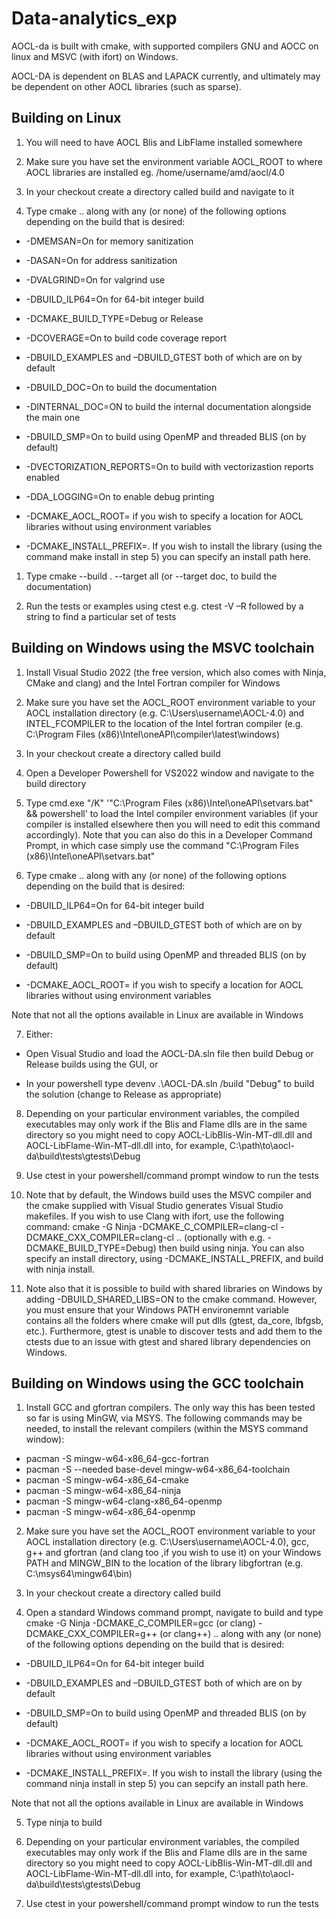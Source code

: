 # Data-analytics_exp

AOCL-da is built with cmake, with supported compilers GNU and AOCC on linux and MSVC (with ifort) on Windows. 

AOCL-DA is dependent on BLAS and LAPACK currently, and ultimately may be dependent on other AOCL libraries (such as sparse). 

## Building on Linux 

1. You will need to have AOCL Blis and LibFlame installed somewhere 

2. Make sure you have set the environment variable AOCL_ROOT to where AOCL libraries are installed eg. /home/username/amd/aocl/4.0

3. In your checkout create a directory called build and navigate to it 

4. Type cmake .. along with any (or none) of the following options depending on the build that is desired: 

* -DMEMSAN=On for memory sanitization

* -DASAN=On for address sanitization

* -DVALGRIND=On for valgrind use

* -DBUILD_ILP64=On for 64-bit integer build 

* -DCMAKE_BUILD_TYPE=Debug or Release 

* -DCOVERAGE=On to build code coverage report 

* -DBUILD_EXAMPLES and –DBUILD_GTEST both of which are on by default

* -DBUILD_DOC=On to build the documentation

* -DINTERNAL_DOC=ON to build the internal documentation alongside the main one

* -DBUILD_SMP=On to build using OpenMP and threaded BLIS (on by default)

* -DVECTORIZATION_REPORTS=On to build with vectorizastion reports enabled

* -DDA_LOGGING=On to enable debug printing

* -DCMAKE_AOCL_ROOT=<path to AOCL> if you wish to specify a location for AOCL libraries without using environment variables

* -DCMAKE_INSTALL_PREFIX=<install path>. If you wish to install the library (using the command make install in step 5) you can specify an install path here.

1. Type cmake --build . --target all (or --target doc, to build the documentation)

2. Run the tests or examples using ctest e.g. ctest -V –R followed by a string to find a particular set of tests 

## Building on Windows using the MSVC toolchain

1. Install Visual Studio 2022 (the free version, which also comes with Ninja, CMake and clang) and the Intel Fortran compiler for Windows

2. Make sure you have set the AOCL_ROOT environment variable to your AOCL installation directory (e.g. C:\Users\username\AOCL-4.0) and INTEL_FCOMPILER to the location of the Intel fortran compiler (e.g. C:\Program Files (x86)\Intel\oneAPI\compiler\latest\windows)

3. In your checkout create a directory called build

4. Open a Developer Powershell for VS2022 window and navigate to the build directory 

5. Type cmd.exe "/K" '"C:\Program Files (x86)\Intel\oneAPI\setvars.bat" && powershell' to load the Intel compiler environment variables (if your compiler is installed elsewhere then you will need to edit this command accordingly). Note that you can also do this in a Developer Command Prompt, in which case simply use the command "C:\Program Files (x86)\Intel\oneAPI\setvars.bat"

6. Type cmake .. along with any (or none) of the following options depending on the build that is desired: 

* -DBUILD_ILP64=On for 64-bit integer build 

* -DBUILD_EXAMPLES and –DBUILD_GTEST both of which are on by default

* -DBUILD_SMP=On to build using OpenMP and threaded BLIS (on by default)

* -DCMAKE_AOCL_ROOT= <path to AOCL> if you wish to specify a location for AOCL libraries without using environment variables

Note that not all the options available in Linux are available in Windows

7. Either: 

* Open Visual Studio and load the AOCL-DA.sln file then build Debug or Release builds using the GUI, or 

* In your powershell type devenv .\AOCL-DA.sln /build "Debug" to build the solution (change to Release as appropriate) 

8. Depending on your particular environment variables, the compiled executables may only work if the Blis and Flame dlls are in the same directory so you might need to copy AOCL-LibBlis-Win-MT-dll.dll and AOCL-LibFlame-Win-MT-dll.dll into, for example, C:\path\to\aocl-da\build\tests\gtests\Debug

9. Use ctest in your powershell/command prompt window to run the tests

10. Note that by default, the Windows build uses the MSVC compiler and the cmake supplied with Visual Studio generates Visual Studio makefiles. If you wish to use Clang with ifort, use the following command:
cmake -G Ninja -DCMAKE_C_COMPILER=clang-cl -DCMAKE_CXX_COMPILER=clang-cl ..
(optionally with e.g. -DCMAKE_BUILD_TYPE=Debug) then build using ninja. You can also specify an install directory, using -DCMAKE_INSTALL_PREFIX, and build with ninja install.

11. Note also that it is possible to build with shared libraries on Windows by adding -DBUILD_SHARED_LIBS=ON to the cmake command. However, you must ensure that your Windows PATH environemnt variable contains all the folders where cmake will put dlls (gtest, da_core, lbfgsb, etc.). Furthermore, gtest is unable to discover tests and add them to the ctests due to an issue with gtest and shared library dependencies on Windows.

## Building on Windows using the GCC toolchain

1. Install GCC and gfortran compilers. The only way this has been tested so far is using MinGW, via MSYS. The following commands may be needed, to install the relevant compilers (within the MSYS command window):

* pacman -S mingw-w64-x86_64-gcc-fortran
* pacman -S --needed base-devel mingw-w64-x86_64-toolchain
* pacman -S mingw-w64-x86_64-cmake
* pacman -S mingw-w64-x86_64-ninja
* pacman -S mingw-w64-clang-x86_64-openmp
* pacman -S mingw-w64-x86_64-openmp

2. Make sure you have set the AOCL_ROOT environment variable to your AOCL installation directory (e.g. C:\Users\username\AOCL-4.0), gcc, g++ and gfortran (and clang too ,if you wish to use it) on your Windows PATH and MINGW_BIN to the location of the library libgfortran (e.g. C:\msys64\mingw64\bin)

3. In your checkout create a directory called build

4. Open a standard Windows command prompt, navigate to build and type cmake -G Ninja -DCMAKE_C_COMPILER=gcc (or clang) -DCMAKE_CXX_COMPILER=g++ (or clang++) .. along with any (or none) of the following options depending on the build that is desired: 

* -DBUILD_ILP64=On for 64-bit integer build 

* -DBUILD_EXAMPLES and –DBUILD_GTEST both of which are on by default

* -DBUILD_SMP=On to build using OpenMP and threaded BLIS (on by default)

* -DCMAKE_AOCL_ROOT= <path to AOCL> if you wish to specify a location for AOCL libraries without using environment variables

* -DCMAKE_INSTALL_PREFIX=<install path>. If you wish to install the library (using the command ninja install in step 5) you can sepcify an install path here.

Note that not all the options available in Linux are available in Windows

5. Type ninja to build

6. Depending on your particular environment variables, the compiled executables may only work if the Blis and Flame dlls are in the same directory so you might need to copy AOCL-LibBlis-Win-MT-dll.dll and AOCL-LibFlame-Win-MT-dll.dll into, for example, C:\path\to\aocl-da\build\tests\gtests\Debug

7. Use ctest in your powershell/command prompt window to run the tests